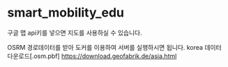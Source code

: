 # smart_mobility_edu

구글 맵 api키를 넣으면 지도를 사용하실 수 있습니다.

OSRM 경로데이터를 받아 도커를 이용하여 서버를 실행하시면 됩니다.
 korea 데이터 다운로드[.osm.pbf]
  https://download.geofabrik.de/asia.html 

